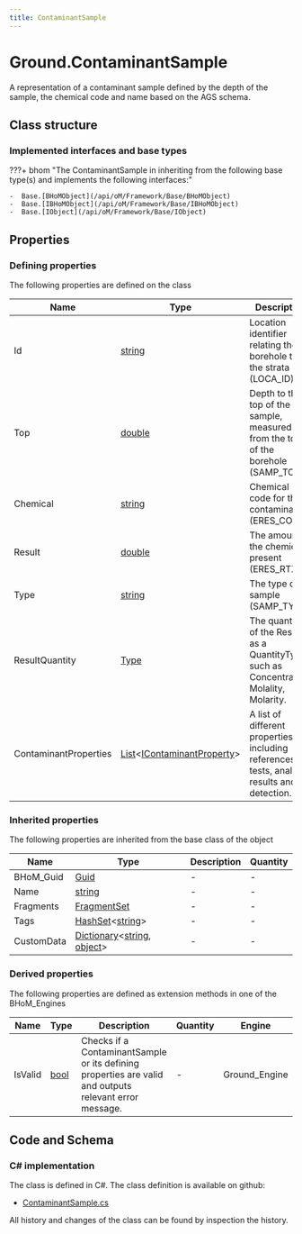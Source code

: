 ```yaml
---
title: ContaminantSample
---
```


# Ground.ContaminantSample

A representation of a contaminant sample defined by the depth of the sample, the chemical code and name based on the AGS schema.

## Class structure

### Implemented interfaces and base types

???+ bhom "The ContaminantSample in inheriting from the following base type(s) and implements the following interfaces:"

    -  Base.[BHoMObject](/api/oM/Framework/Base/BHoMObject)
    -  Base.[IBHoMObject](/api/oM/Framework/Base/IBHoMObject)
    -  Base.[IObject](/api/oM/Framework/Base/IObject)


## Properties



### Defining properties

The following properties are defined on the class

| Name             | Type             | Description      | Quantity         |
|------------------|------------------|------------------|------------------|
| Id | [string](https://learn.microsoft.com/en-us/dotnet/api/System.String?view=netstandard-2.0) | Location identifier relating the borehole to the strata (LOCA_ID). | - |
| Top | [double](https://learn.microsoft.com/en-us/dotnet/api/System.Double?view=netstandard-2.0) | Depth to the top of the sample, measured from the top of the borehole (SAMP_TOP). | [Length](/api/oM/Dimensional/Quantities/Attributes/Length) [m] |
| Chemical | [string](https://learn.microsoft.com/en-us/dotnet/api/System.String?view=netstandard-2.0) | Chemical code for the contaminant (ERES_CODE). | - |
| Result | [double](https://learn.microsoft.com/en-us/dotnet/api/System.Double?view=netstandard-2.0) | The amount of the chemical present (ERES_RTXT). | [MassFraction](/api/oM/Dimensional/Quantities/Attributes/MassFraction) [kg/kg] |
| Type | [string](https://learn.microsoft.com/en-us/dotnet/api/System.String?view=netstandard-2.0) | The type of sample (SAMP_TYPE). | - |
| ResultQuantity | [Type](https://learn.microsoft.com/en-us/dotnet/api/System.Type?view=netstandard-2.0) | The quantity of the Result as a QuantityType such as Concentration, Molality, Molarity. | - |
| ContaminantProperties | [List](https://learn.microsoft.com/en-us/dotnet/api/System.Collections.Generic.List-1?view=netstandard-2.0)&lt;[IContaminantProperty](/api/oM/Analytical/Ground/IContaminantProperty)&gt; | A list of different properties including references, tests, analysis, results and detection. | - |


### Inherited properties
The following properties are inherited from the base class of the object

| Name             | Type             | Description      | Quantity         |
|------------------|------------------|------------------|------------------|
| BHoM_Guid | [Guid](https://learn.microsoft.com/en-us/dotnet/api/System.Guid?view=netstandard-2.0) | - | - |
| Name | [string](https://learn.microsoft.com/en-us/dotnet/api/System.String?view=netstandard-2.0) | - | - |
| Fragments | [FragmentSet](/api/oM/Framework/Base/FragmentSet) | - | - |
| Tags | [HashSet](https://learn.microsoft.com/en-us/dotnet/api/System.Collections.Generic.HashSet-1?view=netstandard-2.0)&lt;[string](https://learn.microsoft.com/en-us/dotnet/api/System.String?view=netstandard-2.0)&gt; | - | - |
| CustomData | [Dictionary](https://learn.microsoft.com/en-us/dotnet/api/System.Collections.Generic.Dictionary-2?view=netstandard-2.0)&lt;[string](https://learn.microsoft.com/en-us/dotnet/api/System.String?view=netstandard-2.0), [object](https://learn.microsoft.com/en-us/dotnet/api/System.Object?view=netstandard-2.0)&gt; | - | - |


### Derived properties

The following properties are defined as extension methods in one of the BHoM_Engines

| Name             | Type             | Description      | Quantity         | Engine           |
|------------------|------------------|------------------|------------------|------------------|
| IsValid | [bool](https://learn.microsoft.com/en-us/dotnet/api/System.Boolean?view=netstandard-2.0) | Checks if a ContaminantSample or its defining properties are valid and outputs relevant error message. | - | Ground_Engine |


## Code and Schema

### C# implementation

The class is defined in C#. The class definition is available on github:

- [ContaminantSample.cs](https://github.com/BHoM/BHoM/blob/develop/Ground_oM/ContaminantSample.cs)

All history and changes of the class can be found by inspection the history.
